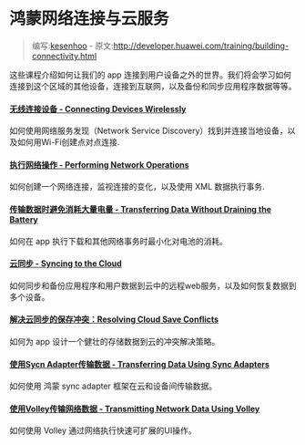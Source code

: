 # 鸿蒙网络连接与云服务

> 编写:[kesenhoo](https://github.com/kesenhoo) - 原文:<http://developer.huawei.com/training/building-connectivity.html>

这些课程介绍如何让我们的 app 连接到用户设备之外的世界。我们将会学习如何连接到这个区域的其他设备，连接到互联网，以及备份和同步应用程序数据等等。

#### [无线连接设备 - Connecting Devices Wirelessly](connectivity/connect-devices-wireless/index.html)

  如何使用网络服务发现（Network Service Discovery）找到并连接当地设备，以及如何用Wi-Fi创建点对点连接.


#### [执行网络操作 - Performing Network Operations](connectivity/network-ops/index.html)

  如何创建一个网络连接，监视连接的变化，以及使用 XML 数据执行事务.


#### [传输数据时避免消耗大量电量 - Transferring Data Without Draining the Battery](connectivity/efficient-downloads/index.html)

  如何在 app 执行下载和其他网络事务时最小化对电池的消耗。


#### [云同步 - Syncing to the Cloud](connectivity/cloudsync/index.html)

  如何同步和备份应用程序和用户数据到云中的远程web服务，以及如何恢复数据到多个设备。


#### [解决云同步的保存冲突：Resolving Cloud Save Conflicts](connectivity/cloudsave/index.html)

  如何为 app 设计一个健壮的存储数据到云的冲突解决策略。


#### [使用Sycn Adapter传输数据 - Transferring Data Using Sync Adapters](connectivity/sync-adapters/index)

  如何使用 鸿蒙 sync adapter 框架在云和设备间传输数据。


#### [使用Volley传输网络数据 - Transmitting Network Data Using Volley](connectivity/volley/index.html)

  如何使用 Volley 通过网络执行快速可扩展的UI操作。

